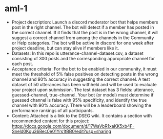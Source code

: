 # aml-1

- Project description: Launch a discord moderator bot that helps members post in the right channel. The bot will detect if a member has posted in the correct channel. If it finds that the post is in the wrong channel, it will suggest a correct channel from among the channels in the Community or Help categories. The bot will be active in discord for one week after project deadline, but can stay alive if members like it. 
- Datasets: In this repo is utterance-channel-dataset.csv, a dataset consisting of 300 posts and the corresponding appropriate channel for each post. 
- Acceptance criteria: For the bot to be enabled in our community, it must meet the threshold of 5% false positives on detecting posts in the wrong channel and 90% accuracy in suggesting the correct channel. A test dataset of 50 utterances has been withheld and will be used to evaluate your project upon submission. The test dataset has 3 fields: utterance, guessed-channel, true-channel. Your bot (or model) must determine if guessed channel is false with 95% specificity, and identify the true channel with 90% accuracy. There will be a leaderboard showing the performance rankings of all participants. 
- Content: Attached is a link to the DSEG wiki. It contains a section with recommended content for this project: https://docs.google.com/document/d/17WaVbR1xaKK5xb4F-SneId0Kgu36Bec0e01Yrs1tBB0/edit?usp=sharing


